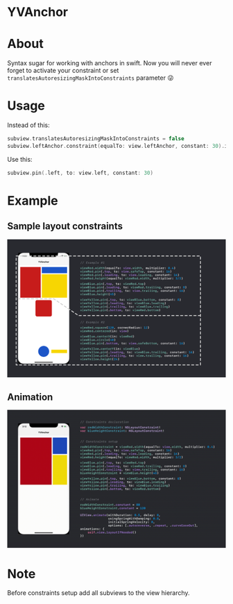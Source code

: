 # YVAnchor

# About
Syntax sugar for working with anchors in swift.
Now you will never ever forget to activate your constraint or set `translatesAutoresizingMaskIntoConstraints` parameter 😜

# Usage

Instead of this:
```swift
subview.translatesAutoresizingMaskIntoConstraints = false
subview.leftAnchor.constraint(equalTo: view.leftAnchor, constant: 30).isActive = true
```
Use this:
```swift
subview.pin(.left, to: view.left, constant: 30)
```

# Example

## Sample layout constraints

![](https://github.com/Shadberrow/YVAnchor/blob/master/Resources/demo001.png)

## Animation

![](https://github.com/Shadberrow/YVAnchor/blob/master/Resources/demo002.gif)

# Note

Before constraints setup add all subviews to the view hierarchy.
